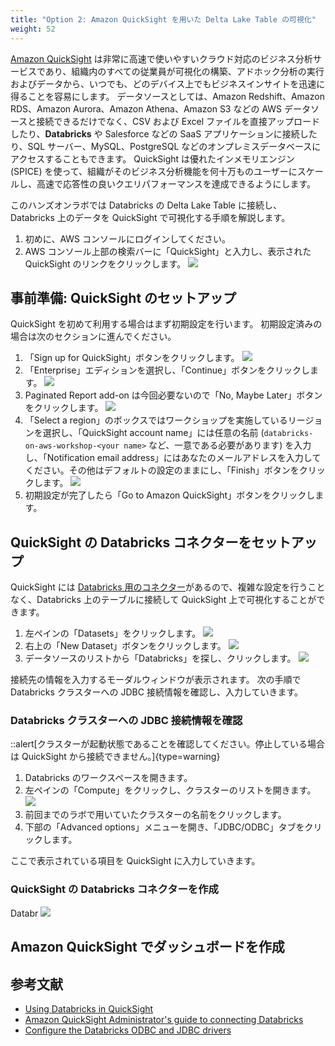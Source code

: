 ```yaml
---
title: "Option 2: Amazon QuickSight を用いた Delta Lake Table の可視化"
weight: 52
---
```


[Amazon QuickSight](https://aws.amazon.com/quicksight/) は非常に高速で使いやすいクラウド対応のビジネス分析サービスであり、組織内のすべての従業員が可視化の構築、アドホック分析の実行およびデータから、いつでも、どのデバイス上でもビジネスインサイトを迅速に得ることを容易にします。
データソースとしては、Amazon Redshift、Amazon RDS、Amazon Aurora、Amazon Athena、Amazon S3 などの AWS データソースと接続できるだけでなく、CSV および Excel ファイルを直接アップロードしたり、**Databricks** や Salesforce などの SaaS アプリケーションに接続したり、SQL サーバー、MySQL、PostgreSQL などのオンプレミスデータベースにアクセスすることもできます。
QuickSight は優れたインメモリエンジン (SPICE) を使って、組織がそのビジネス分析機能を何十万ものユーザーにスケールし、高速で応答性の良いクエリパフォーマンスを達成できるようにします。

このハンズオンラボでは Databricks の Delta Lake Table に接続し、Databricks 上のデータを QuickSight で可視化する手順を解説します。

1. 初めに、AWS コンソールにログインしてください。
2. AWS コンソール上部の検索バーに「QuickSight」と入力し、表示された QuickSight のリンクをクリックします。
![](/static/04-dashboarding/option2-amazon-quicksight/aws-console-search-bar.png)

## 事前準備: QuickSight のセットアップ

QuickSight を初めて利用する場合はまず初期設定を行います。
初期設定済みの場合は次のセクションに進んでください。

1. 「Sign up for QuickSight」ボタンをクリックします。
![](/static/04-dashboarding/option2-amazon-quicksight/sign-up-for-quicksight.png)
2. 「Enterprise」エディションを選択し、「Continue」ボタンをクリックします。
![](/static/04-dashboarding/option2-amazon-quicksight/create-your-quicksight-account.png)
3. Paginated Report add-on は今回必要ないので「No, Maybe Later」ボタンをクリックします。
![](/static/04-dashboarding/option2-amazon-quicksight/get-paginated-report-add-on.png)
4. 「Select a region」のボックスではワークショップを実施しているリージョンを選択し、「QuickSight account name」には任意の名前 (`databricks-on-aws-workshop-<your name>` など、一意である必要があります) を入力し、「Notification email address」にはあなたのメールアドレスを入力してください。その他はデフォルトの設定のままにし、「Finish」ボタンをクリックします。
![](/static/04-dashboarding/option2-amazon-quicksight/account-setting.png)
5. 初期設定が完了したら「Go to Amazon QuickSight」ボタンをクリックします。

## QuickSight の Databricks コネクターをセットアップ

QuickSight には [Databricks 用のコネクター](https://aws.amazon.com/about-aws/whats-new/2022/11/amazon-quicksight-supports-connectivity-databricks/)があるので、複雑な設定を行うことなく、Databricks 上のテーブルに接続して QuickSight 上で可視化することができます。

1. 左ペインの「Datasets」をクリックします。
![](/static/04-dashboarding/option2-amazon-quicksight/quicksight-analyses.png)
2. 右上の「New Dataset」ボタンをクリックします。
![](/static/04-dashboarding/option2-amazon-quicksight/quicksight-datasets.png)
3. データソースのリストから「Databricks」を探し、クリックします。
![](/static/04-dashboarding/option2-amazon-quicksight/quicksight-connectors.png)

接続先の情報を入力するモーダルウィンドウが表示されます。
次の手順で Databricks クラスターへの JDBC 接続情報を確認し、入力していきます。

### Databricks クラスターへの JDBC 接続情報を確認

::alert[クラスターが起動状態であることを確認してください。停止している場合は QuickSight から接続できません。]{type=warning}

1. Databricks のワークスペースを開きます。
2. 左ペインの「Compute」をクリックし、クラスターのリストを開きます。
![](/static/04-dashboarding/option2-amazon-quicksight/databricks-main.png)
3. 前回までのラボで用いていたクラスターの名前をクリックします。
4. 下部の「Advanced options」メニューを開き、「JDBC/ODBC」タブをクリックします。

ここで表示されている項目を QuickSight に入力していきます。

### QuickSight の Databricks コネクターを作成

Databr
![](/static/04-dashboarding/option2-amazon-quicksight/new-databricks-data-source.png)

## Amazon QuickSight でダッシュボードを作成

## 参考文献

- [Using Databricks in QuickSight](https://docs.aws.amazon.com/quicksight/latest/user/quicksight-databricks.html)
- [Amazon QuickSight Administrator's guide to connecting Databricks](https://docs.aws.amazon.com/quicksight/latest/user/quicksight-databricks-administration-setup.html)
- [Configure the Databricks ODBC and JDBC drivers](https://docs.databricks.com/integrations/jdbc-odbc-bi.html#get-server-hostname-port-http-path-and-jdbc-url)
